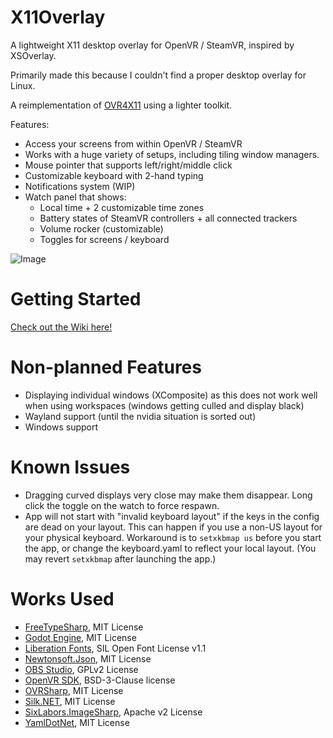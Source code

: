 # X11Overlay
A lightweight X11 desktop overlay for OpenVR / SteamVR, inspired by XSOverlay.

Primarily made this because I couldn't find a proper desktop overlay for Linux.

A reimplementation of [OVR4X11](https://github.com/galister/OVR4X11) using a lighter toolkit.

Features:
- Access your screens from within OpenVR / SteamVR
- Works with a huge variety of setups, including tiling window managers.
- Mouse pointer that supports left/right/middle click
- Customizable keyboard with 2-hand typing
- Notifications system (WIP)
- Watch panel that shows:
  - Local time + 2 customizable time zones
  - Battery states of SteamVR controllers + all connected trackers 
  - Volume rocker (customizable)
  - Toggles for screens / keyboard

![Image](https://github.com/galister/X11Overlay/blob/github/screenshot.jpeg?raw=true)

# Getting Started

[Check out the Wiki here!](https://github.com/galister/X11Overlay/wiki/Getting-Started)

# Non-planned Features
- Displaying individual windows (XComposite) as this does not work well when using workspaces (windows getting culled and display black)
- Wayland support (until the nvidia situation is sorted out)
- Windows support

# Known Issues
- Dragging curved displays very close may make them disappear. Long click the toggle on the watch to force respawn.
- App will not start with "invalid keyboard layout" if the keys in the config are dead on your layout. This can happen if you use a non-US layout for your physical keyboard. Workaround is to `setxkbmap us` before you start the app, or change the keyboard.yaml to reflect your local layout. (You may revert `setxkbmap` after launching the app.)

# Works Used
- [FreeTypeSharp](https://github.com/ryancheung/FreeTypeSharp), MIT License
- [Godot Engine](https://github.com/godotengine/godot), MIT License
- [Liberation Fonts](https://github.com/liberationfonts/liberation-fonts), SIL Open Font License v1.1
- [Newtonsoft.Json](https://github.com/JamesNK/Newtonsoft.Json), MIT License
- [OBS Studio](https://github.com/obsproject/obs-studio), GPLv2 License
- [OpenVR SDK](https://github.com/ValveSoftware/openvr), BSD-3-Clause license
- [OVRSharp](https://github.com/OVRTools/OVRSharp), MIT License
- [Silk.NET](https://github.com/dotnet/Silk.NET), MIT License
- [SixLabors.ImageSharp](https://github.com/SixLabors/ImageSharp), Apache v2 License
- [YamlDotNet](SixLabors/ImageSharp), MIT License
